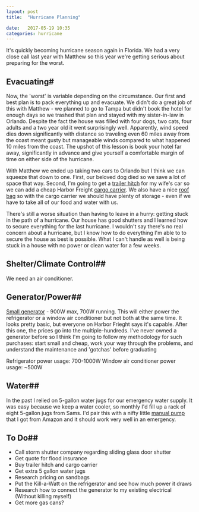```yaml
---
layout: post
title:  "Hurricane Planning"

date:   2017-05-19 10:35
categories: hurricane
---
```


It's quickly becoming hurricane season again in Florida. We had a very close call last year with Matthew
so this year we're getting serious about preparing for the worst.

## Evacuating#

Now, the 'worst' is variable depending on the circumstance. Our first and best plan is to pack everything up
and evacuate. We didn't do a great job of this with Matthew - we planned to go to Tampa but didn't book the hotel
for enough days so we trashed that plan and stayed with my sister-in-law in Orlando. Despite the fact the house
was filled with four dogs, two cats, four adults and a two year old it went surprisingly well. Apparently,
wind speed dies down significantly with distance so traveling even 60 miles away from the coast meant gusty
but manageable winds compared to what happened 10 miles from the coast. The upshot of this lesson is book your
hotel far away, significantly in advance and give yourself a comfortable margin of time on either side of the
hurricane.

With Matthew we ended up taking two cars to Orlando but I think we can squeeze that down to one. First, our 
beloved dog died so we save a lot of space that way. Second, I'm going to get a <a target="_blank" href="https://www.amazon.com/gp/product/B003PJRJXE/ref=as_li_tl?ie=UTF8&camp=1789&creative=9325&creativeASIN=B003PJRJXE&linkCode=as2&tag=thanee-20&linkId=c133fcf550fdfb41ac67bc8e7f1880ad">trailer hitch</a>
for my wife's car so we can add a cheap Harbor Freight [cargo carrier](https://www.harborfreight.com/500-lb-capacity-deluxe-cargo-carrier-66983.html).
We also have a nice [roof bag](https://www.amazon.com/gp/product/B0009NUG66/ref=as_li_tl?ie=UTF8&tag=thanee-20&camp=1789&creative=9325&linkCode=as2&creativeASIN=B0009NUG66&linkId=01b41f4d149456c9268252954e452e14) 
so with the cargo carrier we should have plenty of storage - even if we have to take all of our food and water with us.

There's still a worse situation than having to leave in a hurry: getting stuck in the path of a hurricane. Our 
house has good shutters and I learned how to secure everything for the last hurricane. I wouldn't say there's
no real concern about a hurricane, but I know how to do everything I'm able to to secure the house as best is
possible. What I can't handle as well is being stuck in a house with no power or clean water for a few weeks.

## Shelter/Climate Control##
We need an air conditioner. 

## Generator/Power##

[Small generator](https://www.harborfreight.com/engines-generators/gas-engine-generators/900-peak700-running-watts-2-hp-63cc-2-cycle-gas-generator-epacarb-63025.html) - 900W max, 700W running. 
This will either power the refrigerator or a window air conditioner but not both at the same time. It looks pretty basic, but
everyone on Harbor Frieght says it's capable. After this one, the prices go into the multiple-hundreds. I've never
owned a generator before so I think I'm going to follow my methodology for such purchases: start small and cheap,
work your way through the problems, and understand the maintenance and 'gotchas' before graduating 

Refrigerator power usage: 700-1000W 
Window air conditioner power usage: ~500W

## Water##

In the past I relied on 5-gallon water jugs for our emergency water supply. It was easy because we keep a 
water cooler, so monthly I'd fill up a rack of eight 5-gallon jugs from Sams. I'd pair this with a nifty little
[manual pump](https://www.amazon.com/gp/product/B00APU2Y8Q/ref=as_li_tl?ie=UTF8&tag=thanee-20&camp=1789&creative=9325&linkCode=as2&creativeASIN=B00APU2Y8Q&linkId=a872fbb234e498ff646a6354a8985b30)
that I got from Amazon and it should work very well in an emergency.

## To Do##

* Call storm shutter company regarding sliding glass door shutter
* Get quote for flood insurance
* Buy trailer hitch and cargo carrier
* Get extra 5 gallon water jugs
* Research pricing on sandbags
* Put the Kill-a-Watt on the refrigerator and see how much power it draws
* Research how to connect the generator to my existing electrical (Without killing myself)
* Get more gas cans?